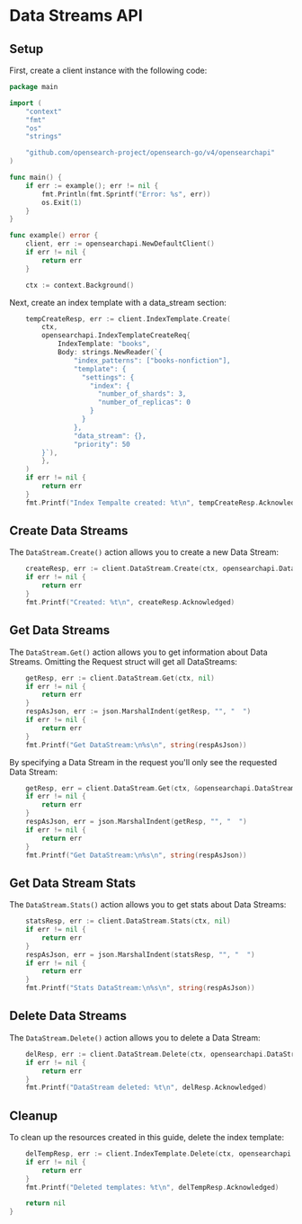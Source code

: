 # Data Streams API

## Setup

First, create a client instance with the following code:

```go
package main

import (
	"context"
	"fmt"
	"os"
	"strings"

	"github.com/opensearch-project/opensearch-go/v4/opensearchapi"
)

func main() {
	if err := example(); err != nil {
		fmt.Println(fmt.Sprintf("Error: %s", err))
		os.Exit(1)
	}
}

func example() error {
	client, err := opensearchapi.NewDefaultClient()
	if err != nil {
		return err
	}

	ctx := context.Background()
```

Next, create an index template with a data_stream section:

```go
	tempCreateResp, err := client.IndexTemplate.Create(
		ctx,
		opensearchapi.IndexTemplateCreateReq{
		    IndexTemplate: "books",
			Body: strings.NewReader(`{
    		    "index_patterns": ["books-nonfiction"],
    		    "template": {
    		      "settings": {
    		        "index": {
    		          "number_of_shards": 3,
    		          "number_of_replicas": 0
    		        }
    		      }
    		    },
				"data_stream": {},
				"priority": 50
		}`),
		},
	)
	if err != nil {
		return err
	}
	fmt.Printf("Index Tempalte created: %t\n", tempCreateResp.Acknowledged)
```

## Create Data Streams

The `DataStream.Create()` action allows you to create a new Data Stream:

```go
	createResp, err := client.DataStream.Create(ctx, opensearchapi.DataStreamCreateReq{DataStream: "books-nonfiction"})
	if err != nil {
		return err
	}
	fmt.Printf("Created: %t\n", createResp.Acknowledged)
```

## Get Data Streams

The `DataStream.Get()` action allows you to get information about Data Streams. Omitting the Request struct will get all DataStreams:

```go
	getResp, err := client.DataStream.Get(ctx, nil)
	if err != nil {
		return err
	}
	respAsJson, err := json.MarshalIndent(getResp, "", "  ")
	if err != nil {
		return err
	}
	fmt.Printf("Get DataStream:\n%s\n", string(respAsJson))
```

By specifying a Data Stream in the request you'll only see the requested Data Stream:

```go
	getResp, err = client.DataStream.Get(ctx, &opensearchapi.DataStreamGetReq{DataStreams: []string{"books-nonfiction"}})
	if err != nil {
		return err
	}
	respAsJson, err = json.MarshalIndent(getResp, "", "  ")
	if err != nil {
		return err
	}
	fmt.Printf("Get DataStream:\n%s\n", string(respAsJson))
```

## Get Data Stream Stats

The `DataStream.Stats()` action allows you to get stats about Data Streams:

```go
	statsResp, err := client.DataStream.Stats(ctx, nil)
	if err != nil {
		return err
	}
	respAsJson, err = json.MarshalIndent(statsResp, "", "  ")
	if err != nil {
		return err
	}
	fmt.Printf("Stats DataStream:\n%s\n", string(respAsJson))
```

## Delete Data Streams

The `DataStream.Delete()` action allows you to delete a Data Stream:

```go
	delResp, err := client.DataStream.Delete(ctx, opensearchapi.DataStreamDeleteReq{DataStream: "books-nonfiction"})
	if err != nil {
		return err
	}
	fmt.Printf("DataStream deleted: %t\n", delResp.Acknowledged)
```

## Cleanup

To clean up the resources created in this guide, delete the index template:

```go
	delTempResp, err := client.IndexTemplate.Delete(ctx, opensearchapi.IndexTemplateDeleteReq{IndexTemplate: "books"})
	if err != nil {
		return err
	}
	fmt.Printf("Deleted templates: %t\n", delTempResp.Acknowledged)

	return nil
}
```
